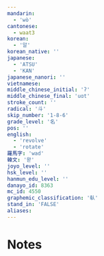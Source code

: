 ```yaml
---
mandarin:
  - 'wò'
cantonese:
  - waat3
korean:
  - '알'
korean_native: ''
japanese:
  - 'ATSU'
  - 'KAN'
japanese_nanori: ''
vietnamese:
middle_chinese_initial: 'ʔ'
middle_chinese_final: 'uɑt'
stroke_count: ''
radical: '斗'
skip_number: '1-8-6'
grade_level: '名'
pos: ''
english:
  - 'revolve'
  - 'rotate'
羅馬字: 'wad'
韓文: '왇'
joyo_level: ''
hsk_level: ''
hanmun_edu_level: ''
danayo_id: 8363
mc_id: 4550
graphemic_classification: '倝'
stand_in: 'FALSE'
aliases:
---
```


# Notes
